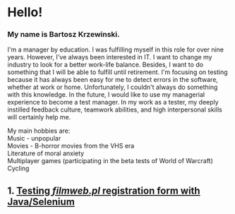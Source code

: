 # Hello! 
### My name is **Bartosz Krzewinski.**

I'm a manager by education. I was fulfilling myself in this role for over nine years. However, I've always been interested in IT. I want to change my industry to look for a better work-life balance. Besides, I want to do something that I will be able to fulfill until retirement. I'm focusing on testing because it has always been easy for me to detect errors in the software, whether at work or home. Unfortunately, I couldn't always do something with this knowledge. In the future, I would like to use my managerial experience to become a test manager. In my work as a tester, my deeply instilled feedback culture, teamwork abilities, and high interpersonal skills will certainly help me.

My main hobbies are:  
Music - unpopular  
Movies - B-horror movies from the VHS era  
Literature of moral anxiety  
Multiplayer games (participating in the beta tests of World of Warcraft)  
Cycling  

## 1. [Testing ***filmweb.pl*** registration form with Java/Selenium](src/main/java/RejestracjaFilmweb.java)
